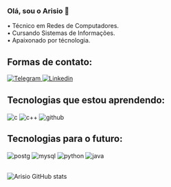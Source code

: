 
### Olá, sou o Arisio 👋
 • Técnico em Redes de Computadores. <br/>
 • Cursando Sistemas de Informações. <br/>
 • Apaixonado por técnologia.
 
## Formas de contato:
[![Telegram](https://img.shields.io/badge/Telegram-2CA5E0?style=for-the-badge&logo=telegram&logoColor=white)
](https://t.me/arisiofilho/)
[![Linkedin](https://img.shields.io/badge/LinkedIn-0077B5?style=for-the-badge&logo=linkedin&logoColor=white)
](https://www.linkedin.com/in/arisio-filho/)

 
## Tecnologias que estou aprendendo:
<div style="display: inline_block">
  <img align="center" alt="c" src="https://img.shields.io/badge/C-00599C?style=for-the-badge&logo=c&logoColor=white" />
  <img align="center" alt="c++" src="https://img.shields.io/badge/C%2B%2B-00599C?style=for-the-badge&logo=c%2B%2B&logoColor=white" />
  <img align="center" alt="github" src="https://img.shields.io/badge/GitHub-100000?style=for-the-badge&logo=github&logoColor=white" />
</div>


## Tecnologias para o futuro:
<div style="display: inline_block">
  <img align="center" alt="postg" src="https://img.shields.io/badge/PostgreSQL-316192?style=for-the-badge&logo=postgresql&logoColor=white" />
  <img align="center" alt="mysql" src="https://img.shields.io/badge/Python-14354C?style=for-the-badge&logo=python&logoColor=white" />
  <img align="center" alt="python" src="https://img.shields.io/badge/MySQL-00000F?style=for-the-badge&logo=mysql&logoColor=white" />
  <img align="center" alt="java" src="https://img.shields.io/badge/Java-ED8B00?style=for-the-badge&logo=java&logoColor=white" />
</div>
  <br/> 

![Arisio GitHub stats](https://github-readme-stats.vercel.app/api?username=ArisioFilho&show_icons=true&theme=tokyonight)
